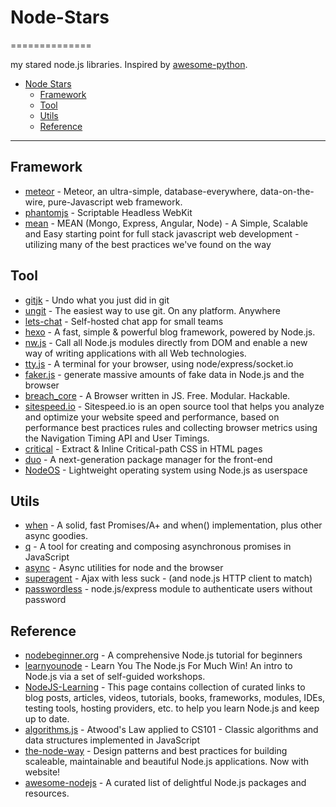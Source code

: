 # Node-Stars
==============

my stared node.js libraries. Inspired by [awesome-python](https://github.com/vinta/awesome-python).

- [Node Stars](#node-stars)
    - [Framework](#framwork)
    - [Tool](#tool)
    - [Utils](#utils)
    - [Reference](#reference)

---
## Framework
* [meteor](https://github.com/meteor/meteor) - Meteor, an ultra-simple, database-everywhere, data-on-the-wire, pure-Javascript web framework.
* [phantomjs](https://github.com/ariya/phantomjs) - Scriptable Headless WebKit
* [mean](https://github.com/linnovate/mean) - MEAN (Mongo, Express, Angular, Node) - A Simple, Scalable and Easy starting point for full stack javascript web development - utilizing many of the best practices we've found on the way 

## Tool
* [gitjk](https://github.com/mapmeld/gitjk) - Undo what you just did in git
* [ungit](https://github.com/FredrikNoren/ungit) - The easiest way to use git. On any platform. Anywhere
* [lets-chat](https://github.com/sdelements/lets-chat) - Self-hosted chat app for small teams
* [hexo](https://github.com/hexojs/hexo) - A fast, simple & powerful blog framework, powered by Node.js.
* [nw.js](https://github.com/nwjs/nw.js) - Call all Node.js modules directly from DOM and enable a new way of writing applications with all Web technologies. 
* [tty.js](https://github.com/chjj/tty.js) - A terminal for your browser, using node/express/socket.io
* [faker.js](https://github.com/Marak/faker.js) - generate massive amounts of fake data in Node.js and the browser
* [breach_core](https://github.com/breach/breach_core) - A Browser written in JS. Free. Modular. Hackable.
* [sitespeed.io](https://github.com/sitespeedio/sitespeed.io) - Sitespeed.io is an open source tool that helps you analyze and optimize your website speed and performance, based on performance best practices rules and collecting browser metrics using the Navigation Timing API and User Timings. 
* [critical](https://github.com/addyosmani/critical) - Extract & Inline Critical-path CSS in HTML pages
* [duo](https://github.com/duojs/duo) - A next-generation package manager for the front-end 
* [NodeOS](https://github.com/NodeOS/NodeOS) - Lightweight operating system using Node.js as userspace

## Utils
* [when](https://github.com/cujojs/when) - A solid, fast Promises/A+ and when() implementation, plus other async goodies.
* [q](https://github.com/kriskowal/q) - A tool for creating and composing asynchronous promises in JavaScript 
* [async](https://github.com/caolan/async) - Async utilities for node and the browser
* [superagent](https://github.com/visionmedia/superagent) - Ajax with less suck - (and node.js HTTP client to match)
* [passwordless](https://github.com/florianheinemann/passwordless) - node.js/express module to authenticate users without password 


## Reference
* [nodebeginner.org](https://github.com/manuelkiessling/nodebeginner.org) - A comprehensive Node.js tutorial for beginners
* [learnyounode](https://github.com/workshopper/learnyounode) - Learn You The Node.js For Much Win! An intro to Node.js via a set of self-guided workshops.
* [NodeJS-Learning](https://github.com/sergtitov) - This page contains collection of curated links to blog posts, articles, videos, tutorials, books, frameworks, modules, IDEs, testing tools, hosting providers, etc. to help you learn Node.js and keep up to date.
* [algorithms.js](https://github.com/felipernb/algorithms.js) - Atwood's Law applied to CS101 - Classic algorithms and data structures implemented in JavaScript
* [the-node-way](https://github.com/FredKSchott/the-node-way) - Design patterns and best practices for building scaleable, maintainable and beautiful Node.js applications. Now with website!
* [awesome-nodejs](https://github.com/sindresorhus/awesome-nodejs) - A curated list of delightful Node.js packages and resources.
